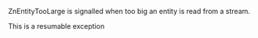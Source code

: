 ZnEntityTooLarge is signalled when too big an entity is read from a stream.This is a resumable exception